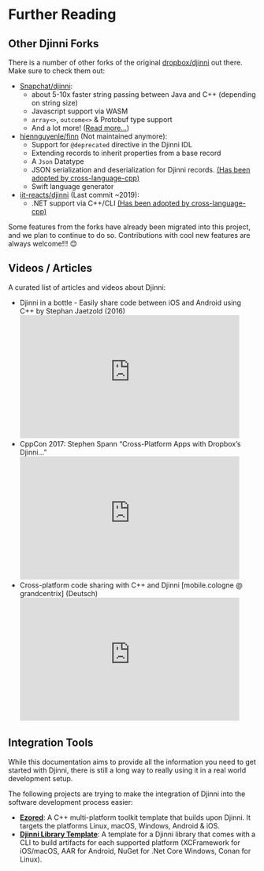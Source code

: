 # Further Reading

## Other Djinni Forks

There is a number of other forks of the original [dropbox/djinni](https://github.com/dropbox/djinni) out there. Make sure to check them out:

- [Snapchat/djinni](https://github.com/Snapchat/djinni): 
    - about 5-10x faster string passing between Java and C++ (depending on string size)
    - Javascript support via WASM
    - `array<>`, `outcome<>` & Protobuf type support
    - And a lot more! ([Read more...](https://eng.snap.com/improving_djinni))
- [hiennguyenle/finn](https://github.com/hiennguyenle/finn) (Not maintained anymore): 
    - Support for `@deprecated` directive in the Djinni IDL
    - Extending records to inherit properties from a base record
    - A `Json` Datatype
    - JSON serialization and deserialization for Djinni records. [(Has been adopted by cross-language-cpp)](https://github.com/cross-language-cpp/djinni-generator/pull/99)
    - Swift language generator
- [iit-reacts/djinni](https://github.com/iit-reacts/djinni) (Last commit ~2019):
    - .NET support via C++/CLI [(Has been adopted by cross-language-cpp)](https://github.com/cross-language-cpp/djinni-generator/pull/45)

Some features from the forks have already been migrated into this project, and we plan to continue to do so.
Contributions with cool new features are always welcome!!! :blush:

## Videos / Articles

A curated list of articles and videos about Djinni:

- Djinni in a bottle - Easily share code between iOS and Android using C++ by Stephan Jaetzold (2016)<br>
    <iframe width="445" height="250" src="https://www.youtube-nocookie.com/embed/TXhLidEIxiI" title="YouTube video player" frameborder="0" allow="clipboard-write; encrypted-media; picture-in-picture" allowfullscreen></iframe>
- CppCon 2017: Stephen Spann “Cross-Platform Apps with Dropbox’s Djinni...”<br>
    <iframe width="445" height="250" src="https://www.youtube-nocookie.com/embed/ssqhz_1pPI4" title="YouTube video player" frameborder="0" allow="clipboard-write; encrypted-media; picture-in-picture" allowfullscreen></iframe>
- Cross-platform code sharing with C++ and Djinni [mobile.cologne @ grandcentrix] (Deutsch)<br>
    <iframe width="445" height="250" src="https://www.youtube-nocookie.com/embed/M2cSht_nm0g" title="YouTube video player" frameborder="0" allow="accelerometer; autoplay; clipboard-write; encrypted-media; gyroscope; picture-in-picture" allowfullscreen></iframe>

## Integration Tools

While this documentation aims to provide all the information you need to get started with Djinni, there is still a long way to really using it in a real world development setup.

The following projects are trying to make the integration of Djinni into the software development process easier:

- [**Ezored**](https://ezored.github.io): A C++ multi-platform toolkit template that builds upon Djinni. It targets the platforms Linux, macOS, Windows, Android & iOS.
- [**Djinni Library Template**](https://jothepro.github.io/djinni-library-template/cpp/): A template for a Djinni library that comes with a CLI to build artifacts for each supported platform (XCFramework for iOS/macOS, AAR for Android, NuGet for .Net Core Windows, Conan for Linux).

